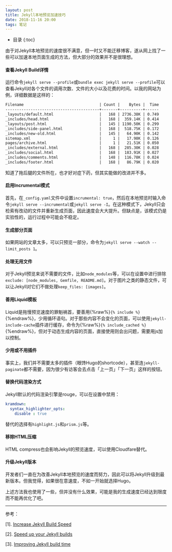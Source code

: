 ```yaml
---
layout: post
title: Jekyll本地预览加速技巧
date: 2018-11-16 20:00
tags: 笔记
---
```


* 目录
{:toc}

由于对Jekyll本地预览的速度很不满意，但一时又不能迁移博客，遂从网上找了一些可以加速本地页面生成的方法，但大部分的效果并不是很理想。

#### 查看Jekyll Build详情

运行命令`jekyll serve --profile`或`bundle exec jekyll serve --profile`可以查看Jekyll对各个文件的调用次数、文件的大小以及花费的时间。以我的网站为例，详细数据是这样的：

```markdown
Filename                                 | Count |    Bytes |  Time
-----------------------------------------+-------+----------+------
_layouts/default.html                    |   168 | 2736.38K | 0.749
_includes/head.html                      |   168 |  359.14K | 0.414
_layouts/post.html                       |   145 | 1190.50K | 0.299
_includes/side-panel.html                |   168 |  518.75K | 0.172
_includes/new-old.html                   |   145 |   64.90K | 0.142
sitemap.xml                              |     1 |   17.98K | 0.126
pages/archive.html                       |     1 |   21.51K | 0.050
_includes/external.html                  |   168 |  285.30K | 0.028
_includes/social.html                    |   168 |  183.91K | 0.027
_includes/comments.html                  |   148 |  116.78K | 0.024
_includes/footer.html                    |   168 |   86.79K | 0.020
```

知道了拖后腿的文件所在，也才好对症下药，但其实能做的改进并不多。

#### 启用Incrumental模式

首先，在`_config.yaml`文件中设置`incrumental: true`，然后在本地预览时输入命令`jekyll serve --incrumental`或`jekyll serve -I`。在这种模式下，Jekyll只会检索有改动的文件并重新生成页面，因此速度会大大提升。但缺点是，该模式仍是实验性的，运行过程中可能会不稳定。

#### 生成部分页面

如果网站的文章太多，可以只预览一部分，命令为`jekyll serve --watch --limit_posts 1`。

#### 处理无用文件

对于Jekyll预览来说不需要的文件，比如`node_modules`等，可以在设置中进行排除`exclude: [node_modules, Gemfile, README.md]`。对于图片之类的静态文件，可以让Jekyll对它们不做处理`keep_files: [images]`。

#### 善用Liquid模板

Liquid是拖慢预览速度的罪魁祸首，要善用{%raw%}`{% include %}`{%endraw%}，少用循环语句。对于那些内容不会变化的页面，可以使用`jekyll-include-cache`插件进行缓存，命令为{%raw%}`{% include_cached %}`{%endraw%}，但对于动态生成内容的页面，直接使用则会出问题，需要用js加以控制。

#### 少用或不用插件

事实上，我们并不需要太多的插件（眼馋Hugo的shortcode），甚至连`jekyll-paginate`都不需要，因为很少有访客会去点击「上一页」「下一页」这样的按钮。

#### 替换代码渲染方式

Jekyll默认的代码渲染引擎是rouge，可以在设置中禁用：

```yaml
kramdown:
  syntax_highlighter_opts:
    disable : true
```

替代的选择有`highlight.js`和`prism.js`等。

#### 移除HTML压缩

HTML compress也会影响Jekyll的预览速度，可以使用Cloudfare替代。

#### 升级Jekyll版本

开发者们一直在为改善Jekyll本地预览的速度而努力，因此可以将Jekyll升级到最新版本。但我觉得，如果很在意速度，不如一开始就选择Hugo。

上述方法我也使用了一些，但并没有什么效果，可能是我的生成速度已经达到限度而不能再优化了吧。

-----

参考：

[1]. [Increase Jekyll Build Speed](https://blog.webjeda.com/jekyll-build-speed/)

[2]. [Speed up your Jekyll builds](https://cloudcannon.com/tips/2017/12/08/speed-up-your-jekyll-builds/)

[3]. [Improving Jekyll build time](https://carlosbecker.com/posts/jekyll-build-time/)

